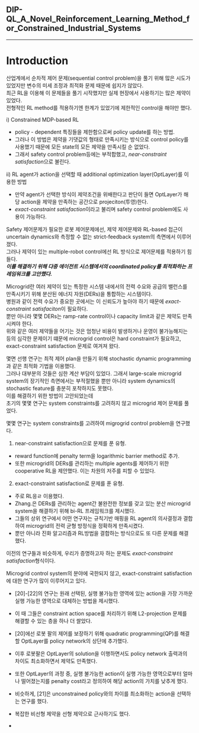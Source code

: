 ## DIP-QL_A_Novel_Reinforcement_Learning_Method_for_Constrained_Industrial_Systems  
***
# Introduction  
산업계에서 순차적 제어 문제(sequential control problem)을 풀기 위해 많은 시도가 있었지만 변수의 미세 조정과 최적화 문제 때문에 쉽지가 않았다.   
최근 RL을 이용해 이 문제들을 풀기 시작했지만 실제 현장에서 사용하기는 많은 제약이 있었다.  
전형적인 RL method를 적용하기엔 한계가 있었기에 제한적인 control을 해야만 했다.   

i) Constrained MDP-based RL  
 - policy - dependent 특징들을 제한함으로써 policy update를 하는 방법.
 - 그러나 이 방법은 제약을 기댓값의 형태로 만족시키는 방식으로 control policy를 사용했기 때문에 모든 state의 모든 제약을 만족시킬 순 없었다.
 - 그래서 safety control problem등에는 부적합했고, *near-constraint satisfaction*으로 불린다.  

ii) RL agent가 action을 선택할 때 additional optimization layer(OptLayer)를 이용한 방법  
 - 만약 agent가 선택한 방식이 제약조건을 위배한다고 판단이 들면 OptLayer가 해당 action을 제약을 만족하는 공간으로 projeciton(투영)한다.
 - *exact-constraint satisfaction*이라고 불리며 safety control problem에도 사용이 가능하다.

Safety 제어문제가 필요한 로봇 제어문제에선, 제약 제어문제와 RL-based 접근이 uncertain dynamics와 측정할 수 없는 strict-feedback system의 측면에서 이루어졌다.  
그러나 제약이 있는 multiple-robot control에선 RL 방식으로 제어문제를 적용하기 힘들다.  
***이를 해결하기 위해 댜중 에이전트 시스템에서의 coordinated policy를 최적화하는 프레임워크를 고안했다.***   

Microgrid란 여러 제약이 있는 특정한 시스템 내에서의 전력 수요와 공급의 밸런스를 만족시키기 위해 분산된 에너지 자원(DERs)을 통합하는 시스템이다.   
병원과 같이 전력 수요가 중요한 곳에서는 이 신뢰도가 높아야 하기 때문에 *exact-constraint satisfaciton*이 필요하다.  
뿐만 아니라 몇몇 DERs는 ramp-rate control이나 capacity limit과 같은 제약도 만족시켜야 한다.  
위와 같은 여러 제약들을 어기는 것은 엄청난 비용이 발생하거나 운영이 불가능해지는 등의 심각한 문제이기 떄문에 microgrid control은 hard constraint가 필요하고, exact-constraint satisfaction 문제로 여겨져 왔다.  

몇면 선행 연구는 최적 제어 plan을 만들기 위해 stochastic dynamic programming과 같은 최적화 기법을 이용했다.  
그러나 대부분의 것들은 심한 계산 부담이 있었다. 그래서 large-scale microgrid system의 장기적인 측면에서는 부적절했을 뿐만 아니라 system dynamics의 stochastic feature를 충분히 포착하지도 못했다.  
이를 해결하기 위한 방법이 고안되었는데  
초기의 몇몇 연구는 system constraints를 고려하지 않고 microgrid 제어 문제를 풀었다.  

몇몇 연구는 system constraints를 고려하여 migrogrid control problem을 연구했다.  
1) near-constraint satisfaction으로 문제를 푼 유형.
 - reward function에 penalty term을 logarithmic barrier method로 추가.
 - 또한 microgrid의 DERs를 관리하는 multiple agents를 제어하기 위한 cooperative RL을 제안했다. 이는 차원의 저주를 피할 수 있었다.

2) exact-constraint satisfaction로 문제를 푼 유형.
 - 주로 RL응ㄹ 이용했다.
 - Zhang.은 DERs를 관리하는 agent간 불완전한 정보를 갖고 있는 분산 microgrid system을 해결하기 위해 bi-RL 프레임워크를 제시했다.
 - 그들의 상위 연구에서 어떤 연구자는 규칙기반 매핑을 RL agent의 의사결정과 결합하여 microgrid의 전력 균형 방정식을 정확하게 만족시켰다.
 - 뿐만 아니라 진화 알고리즘과 RL방법을 결합하는 방식으로도 또 다른 문제를 해결했다.

이전의 연구들과 비슷하게, 우리가 증명하고자 하는 문제도 *exact-constraint satisfaction*형식이다.  

Microgrid control system의 분야에 국한되지 않고, exact-constraint satisfaction에 대한 연구가 많이 이루어지고 있다.  
 - [20]-[22]의 연구는 원래 선택된, 실행 불가능한 영역에 있는 action을 가장 가까운 실행 가능한 영역으로 대체하는 방법을 제시했다.
 - 이 때 그들은 constraint action space를 처리하기 위해 L2-projection 문제를 해결할 수 있는 층을 하나 더 쌀았다.   

 - [20]에선 로봇 팔의 제어를 보장하기 위해 quadratic programming(QP)를 해결할 OptLayer를 policy network의 상단에 추가했다.
 - 이후 로봇팔은 OptLayer의 solution을 이행하면서도 policy network 출력과의 차이도 최소화하면서 제약도 만족했다.
 - 또한 OptLayer의 과정 중, 실행 불가능한 action이 실행 가능한 영역으로부터 얼마나 떨어졌는지를 penalty cost라고 정의하여 해당 action의 가치를 낮추게 했다.
 - 비슷하게, [21]은 unconstrained policy와의 차이를 최소화하는 action을 선택하는 연구를 했다.
 - 복잡한 비선형 제약을 선형 제약으로 근사하기도 했다.
 - 




